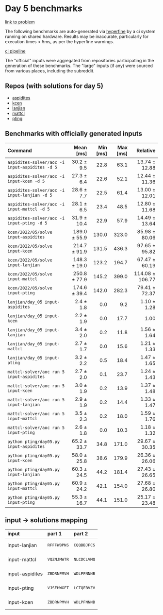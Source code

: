 # Day 5 benchmarks

[link to problem](http://adventofcode.com/2022/day/5)

The following benchmarks are auto-generated via [hyperfine](https://github.com/sharkdp/hyperfine) by a ci system running on shared hardware. Results may be inaccurate, particularly for execution times < 5ms, as per the hyperfine warnings.

[ci pipeline](http://ci.papercode.net:8080/teams/aoc2022/pipelines/aoc-compare-2022)

The "official" inputs were aggregated from repositories participating in the generation of these benchmarks. The "large" inputs (if any) were sourced from various places, including the subreddit.

## Repos (with solutions for day 5)


- [aspidites](https://github.com/aspidites/aoc2022)
- [kcen](https://github.com/kcen/AdventOfCode)
- [lanjian](https://github.com/LanJian/aoc-2022)
- [mattcl](https://github.com/mattcl/aoc2022)
- [pting](https://github.com/pting/aoc2022)

## Benchmarks with officially generated inputs
| Command | Mean [ms] | Min [ms] | Max [ms] | Relative |
|:---|---:|---:|---:|---:|
| `aspidites-solver/aoc -i input-aspidites -d 5` | 30.2 ± 9.5 | 22.8 | 63.1 | 13.74 ± 12.88 |
| `aspidites-solver/aoc -i input-kcen -d 5` | 27.3 ± 6.4 | 22.6 | 52.1 | 12.44 ± 11.36 |
| `aspidites-solver/aoc -i input-lanjian -d 5` | 28.6 ± 7.7 | 22.5 | 61.4 | 13.00 ± 12.01 |
| `aspidites-solver/aoc -i input-mattcl -d 5` | 28.1 ± 6.5 | 23.4 | 48.5 | 12.80 ± 11.68 |
| `aspidites-solver/aoc -i input-pting -d 5` | 31.9 ± 10.4 | 22.9 | 57.9 | 14.49 ± 13.64 |
| `kcen/2022/05/solve input-aspidites` | 189.0 ± 55.9 | 130.0 | 323.0 | 85.98 ± 80.06 |
| `kcen/2022/05/solve input-kcen` | 214.7 ± 91.9 | 131.5 | 436.3 | 97.65 ± 95.82 |
| `kcen/2022/05/solve input-lanjian` | 148.3 ± 19.0 | 123.2 | 194.7 | 67.47 ± 60.19 |
| `kcen/2022/05/solve input-mattcl` | 250.8 ± 77.9 | 145.2 | 399.0 | 114.08 ± 106.77 |
| `kcen/2022/05/solve input-pting` | 174.6 ± 39.4 | 142.0 | 282.3 | 79.41 ± 72.37 |
| `lanjian/day_05 input-aspidites` | 2.4 ± 1.8 | 0.0 | 9.2 | 1.10 ± 1.28 |
| `lanjian/day_05 input-kcen` | 2.2 ± 1.9 | 0.0 | 17.7 | 1.00 |
| `lanjian/day_05 input-lanjian` | 3.4 ± 2.0 | 0.2 | 11.8 | 1.56 ± 1.64 |
| `lanjian/day_05 input-mattcl` | 2.7 ± 1.7 | 0.0 | 15.6 | 1.21 ± 1.33 |
| `lanjian/day_05 input-pting` | 3.2 ± 2.2 | 0.5 | 18.4 | 1.47 ± 1.65 |
| `mattcl-solver/aoc run 5 input-aspidites` | 2.7 ± 2.0 | 0.1 | 23.7 | 1.24 ± 1.43 |
| `mattcl-solver/aoc run 5 input-kcen` | 3.0 ± 1.9 | 0.2 | 13.9 | 1.37 ± 1.48 |
| `mattcl-solver/aoc run 5 input-lanjian` | 2.9 ± 1.9 | 0.2 | 14.4 | 1.33 ± 1.47 |
| `mattcl-solver/aoc run 5 input-mattcl` | 3.5 ± 2.3 | 0.2 | 18.0 | 1.59 ± 1.76 |
| `mattcl-solver/aoc run 5 input-pting` | 2.6 ± 1.8 | 0.0 | 10.3 | 1.18 ± 1.32 |
| `python pting/day05.py input-aspidites` | 65.2 ± 33.7 | 34.8 | 171.0 | 29.67 ± 30.35 |
| `python pting/day05.py input-kcen` | 58.0 ± 25.8 | 38.6 | 179.9 | 26.36 ± 26.06 |
| `python pting/day05.py input-lanjian` | 60.3 ± 24.5 | 44.2 | 181.4 | 27.43 ± 26.65 |
| `python pting/day05.py input-mattcl` | 60.9 ± 24.2 | 42.1 | 154.0 | 27.68 ± 26.80 |
| `python pting/day05.py input-pting` | 55.3 ± 16.7 | 44.1 | 151.0 | 25.17 ± 23.48 |

## input -> solutions mapping
|input|part 1|part 2|
|:---|:---|:---|
|input-lanjian|<pre>RFFFWBPNS</pre>|<pre>CQQBBJFCS</pre>|
|input-mattcl|<pre>VQZNJMWTR</pre>|<pre>NLCDCLVMQ</pre>|
|input-aspidites|<pre>ZBDRNPMVH</pre>|<pre>WDLPFNNNB</pre>|
|input-pting|<pre>VJSFHWGFT</pre>|<pre>LCTQFBVZV</pre>|
|input-kcen|<pre>ZBDRNPMVH</pre>|<pre>WDLPFNNNB</pre>|
